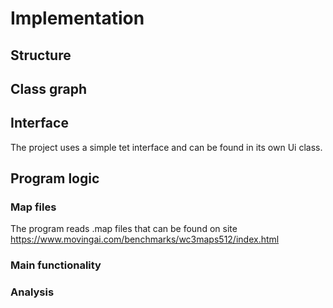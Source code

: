# Implementation

## Structure


## Class graph


## Interface

The project uses a simple tet interface and can be found in its own Ui class.

## Program logic



### Map files

The program reads .map files that can be found on site 
https://www.movingai.com/benchmarks/wc3maps512/index.html


### Main functionality

### Analysis




